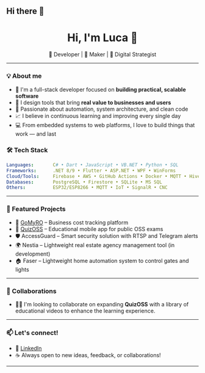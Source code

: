 ## Hi there 👋

<!--
**Codewriter90x/Codewriter90x** is a ✨ _special_ ✨ repository because its `README.md` (this file) appears on your GitHub profile.

Here are some ideas to get you started:

- 🔭 I’m currently working on ...
- 🌱 I’m currently learning ...
- 👯 I’m looking to collaborate on ...
- 🤔 I’m looking for help with ...
- 💬 Ask me about ...
- 📫 How to reach me: ...
- 😄 Pronouns: ...
- ⚡ Fun fact: ...
-->


<h1 align="center">Hi, I'm Luca 👋</h1>
<p align="center">🚀 Developer | 🔐 Maker | 🧠 Digital Strategist
</p>

---

### 💡 About me

- 🔧 I'm a full-stack developer focused on **building practical, scalable software**  
- 💼 I design tools that bring **real value to businesses and users**  
- 🧠 Passionate about automation, system architecture, and clean code  
- 📈 I believe in continuous learning and improving every single day  
- 💻 From embedded systems to web platforms, I love to build things that work — and last


### 🛠️ Tech Stack

```yaml
Languages:       C# • Dart • JavaScript • VB.NET • Python • SQL
Frameworks:      .NET 8/9 • Flutter • ASP.NET • WPF • WinForms
Cloud/Tools:     Firebase • AWS • GitHub Actions • Docker • MQTT • HiveMQ
Databases:       PostgreSQL • Firestore • SQLite • MS SQL
Others:          ESP32/ESP8266 • MQTT • IoT • SignalR • CNC
```

---

### 🚀 Featured Projects

- 💼 [GoMyRO](https://GoMyRO.com) – Business cost tracking platform  
- 📱 [QuizOSS](https://QuizOSS.online)  – Educational mobile app for public OSS exams  
- 🛡️ AccessGuard – Smart security solution with RTSP and Telegram alerts  
- 🌍 Nestia – Lightweight real estate agency management tool (in development)
- 🏠 Faser – Lightweight home automation system to control gates and lights
---

### 💪 Collaborations

- 👯‍♂️ I'm looking to collaborate on expanding **QuizOSS** with a library of educational videos to enhance the learning experience. 

---

### 📫 Let's connect!

- 🧠 [LinkedIn](https://www.linkedin.com/in/baron-luca/)  
- ☕ Always open to new ideas, feedback, or collaborations!

---
